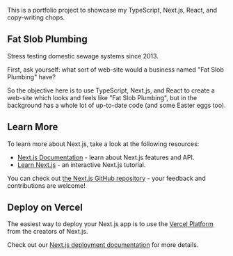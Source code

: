 This is a portfolio project to showcase my TypeScript, Next.js, React, and copy-writing chops.

## Fat Slob Plumbing

Stress testing domestic sewage systems since 2013.

First, ask yourself: what sort of web-site would a business named "Fat Slob Plumbing" have?

So the objective here is to use TypeScript, Next.js, and React to create a web-site which looks and feels like "Fat Slob Plumbing", but in the background has a whole lot of up-to-date code (and some Easter eggs too).

## Learn More

To learn more about Next.js, take a look at the following resources:

- [Next.js Documentation](https://nextjs.org/docs) - learn about Next.js features and API.
- [Learn Next.js](https://nextjs.org/learn) - an interactive Next.js tutorial.

You can check out [the Next.js GitHub repository](https://github.com/vercel/next.js/) - your feedback and contributions are welcome!

## Deploy on Vercel

The easiest way to deploy your Next.js app is to use the [Vercel Platform](https://vercel.com/new?utm_medium=default-template&filter=next.js&utm_source=create-next-app&utm_campaign=create-next-app-readme) from the creators of Next.js.

Check out our [Next.js deployment documentation](https://nextjs.org/docs/deployment) for more details.
